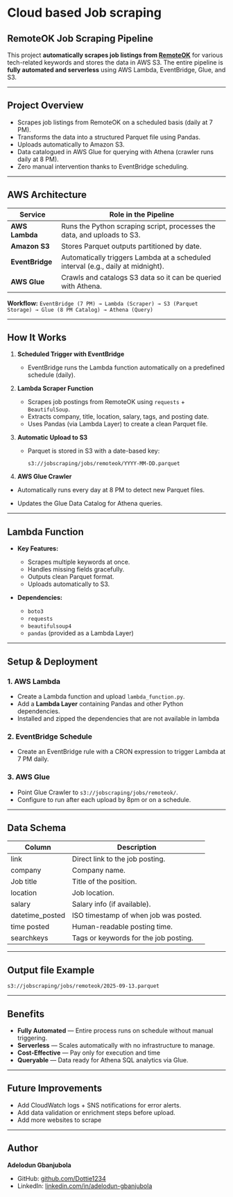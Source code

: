 # Cloud based Job scraping
## RemoteOK Job Scraping Pipeline
This project **automatically scrapes job listings from [RemoteOK](https://remoteok.com/)** for various tech-related keywords and stores the data in AWS S3. The entire pipeline is **fully automated and serverless** using AWS Lambda, EventBridge, Glue, and S3.

---

## Project Overview
* Scrapes job listings from RemoteOK on a scheduled basis (daily at 7 PM).
* Transforms the data into a structured Parquet file using Pandas.
* Uploads automatically to Amazon S3.
* Data catalogued in AWS Glue for querying with Athena (crawler runs daily at 8 PM).
* Zero manual intervention thanks to EventBridge scheduling.

---

## AWS Architecture

| Service         | Role in the Pipeline                                                             |
| --------------- | -------------------------------------------------------------------------------- |
| **AWS Lambda**  | Runs the Python scraping script, processes the data, and uploads to S3.          |
| **Amazon S3**   | Stores Parquet outputs partitioned by date.                                          |
| **EventBridge** | Automatically triggers Lambda at a scheduled interval (e.g., daily at midnight). |
| **AWS Glue**    | Crawls and catalogs S3 data so it can be queried with Athena.                    |

**Workflow:**
`EventBridge (7 PM) → Lambda (Scraper) → S3 (Parquet Storage) → Glue (8 PM Catalog) → Athena (Query)`

---

## How It Works

1. **Scheduled Trigger with EventBridge**
   * EventBridge runs the Lambda function automatically on a predefined schedule (daily).

2. **Lambda Scraper Function**
   * Scrapes job postings from RemoteOK using `requests` + `BeautifulSoup`.
   * Extracts company, title, location, salary, tags, and posting date.
   * Uses Pandas (via Lambda Layer) to create a clean Parquet file.

3. **Automatic Upload to S3**
   * Parquet is stored in S3 with a date-based key:
     ```
     s3://jobscraping/jobs/remoteok/YYYY-MM-DD.parquet
     ```

4. **AWS Glue Crawler**
* Automatically runs every day at 8 PM to detect new Parquet files.

* Updates the Glue Data Catalog for Athena queries.

---

## Lambda Function

* **Key Features:**

  * Scrapes multiple keywords at once.
  * Handles missing fields gracefully.
  * Outputs clean Parquet format.
  * Uploads automatically to S3.

* **Dependencies:**

  * `boto3`
  * `requests`
  * `beautifulsoup4`
  * `pandas` (provided as a Lambda Layer)

---

## Setup & Deployment

### 1. AWS Lambda

* Create a Lambda function and upload `lambda_function.py`.
* Add a **Lambda Layer** containing Pandas and other Python dependencies.
* Installed and zipped the dependencies that are not available in lambda

### 2. EventBridge Schedule

* Create an EventBridge rule with a CRON expression to trigger Lambda at 7 PM daily.

### 3. AWS Glue

* Point Glue Crawler to `s3://jobscraping/jobs/remoteok/`.
* Configure to run after each upload by 8pm or on a schedule.

---

## Data Schema

| Column           | Description                           |
| ---------------- | ------------------------------------- |
| link             | Direct link to the job posting.       |
| company          | Company name.                         |
| Job title        | Title of the position.                |
| location         | Job location.                         |
| salary           | Salary info (if available).           |
| datetime\_posted | ISO timestamp of when job was posted. |
| time posted      | Human-readable posting time.          |
| searchkeys       | Tags or keywords for the job posting. |

---

## Output file Example

```
s3://jobscraping/jobs/remoteok/2025-09-13.parquet
```

---

## Benefits

* **Fully Automated** — Entire process runs on schedule without manual triggering.
* **Serverless** — Scales automatically with no infrastructure to manage.
* **Cost-Effective** — Pay only for execution and  time
* **Queryable** — Data ready for Athena SQL analytics via Glue.

---

## Future Improvements

* Add CloudWatch logs + SNS notifications for error alerts.
* Add data validation or enrichment steps before upload.
* Add more websites to scrape

---

## Author

**Adelodun Gbanjubola**
* GitHub: [github.com/Dottie1234](https://github.com/Dottie1234)
* LinkedIn: [linkedin.com/in/adelodun-gbanjubola](https://linkedin.com/in/adelodun-gbanjubola)
